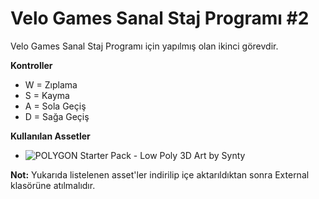 # Velo Games Sanal Staj Programı #2

Velo Games Sanal Staj Programı için yapılmış olan ikinci görevdir.

**Kontroller**

- W = Zıplama
- S = Kayma
- A = Sola Geçiş
- D = Sağa Geçiş

**Kullanılan Assetler**

- ![POLYGON Starter Pack - Low Poly 3D Art by Synty](https://assetstore.unity.com/packages/essentials/tutorial-projects/polygon-starter-pack-low-poly-3d-art-by-synty-156819#content)

**Not:** Yukarıda listelenen asset'ler indirilip içe aktarıldıktan sonra External klasörüne atılmalıdır.
